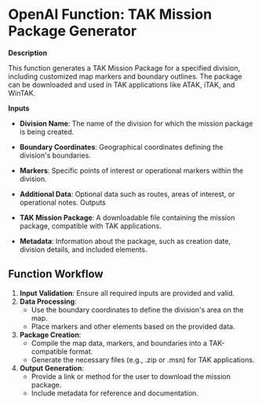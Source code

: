 # OpenAI Function: TAK Mission Package Generator

**Description** 

This function generates a TAK Mission Package for a specified division, including customized map markers and boundary outlines. The package can be downloaded and used in TAK applications like ATAK, iTAK, and WinTAK.

**Inputs**

- **Division Name**: The name of the division for which the mission package is being created.

- **Boundary Coordinates**: Geographical coordinates defining the division's boundaries.

- **Markers**: Specific points of interest or operational markers within the division.

- **Additional Data**: Optional data such as routes, areas of interest, or operational notes.
Outputs

- **TAK Mission Package**: A downloadable file containing the mission package, compatible with TAK applications.

- **Metadata**: Information about the package, such as creation date, division details, and included elements.

## Function Workflow

1. **Input Validation**: Ensure all required inputs are provided and valid.
2. **Data Processing**:
    - Use the boundary coordinates to define the division's area on the map.
    - Place markers and other elements based on the provided data.
3. **Package Creation**:
    - Compile the map data, markers, and boundaries into a TAK-compatible format.
    - Generate the necessary files (e.g., .zip or .msn) for TAK applications.
4. **Output Generation**:
    - Provide a link or method for the user to download the mission package.
    - Include metadata for reference and documentation.


<!--
To create a function that utilizes OpenAI’s function-calling capabilities to generate a TAK Mission Package as described, you can follow these steps:

1.	Define the Function Schema: Specify the function’s name, description, and parameters in a schema that OpenAI can understand.

2.	Implement the Function Logic: Write the actual code that will process the inputs and generate the mission package.

3.	Integrate with OpenAI’s API: Use the OpenAI API to enable the assistant to call the function when needed.

4.	Handle the Outputs: Ensure that the function returns the mission package and metadata appropriately.

1. Define the Function Schema 

```python
import openai
import json

# Set your OpenAI API key
openai.api_key = 'YOUR_OPENAI_API_KEY'

# Define the function schema
function_definition = {
    "name": "generate_tak_mission_package",
    "description": "Generates a TAK Mission Package for a specified division with customized markers and boundaries.",
    "parameters": {
        "type": "object",
        "properties": {
            "division_name": {
                "type": "string",
                "description": "The name of the division for the mission package."
            },
            "boundary_coordinates": {
                "type": "array",
                "description": "List of [latitude, longitude] pairs defining the division's boundaries.",
                "items": {
                    "type": "array",
                    "items": {"type": "number"}
                }
            },
            "markers": {
                "type": "array",
                "description": "List of markers with names and coordinates.",
                "items": {
                    "type": "object",
                    "properties": {
                        "name": {"type": "string"},
                        "coordinates": {
                            "type": "array",
                            "items": {"type": "number"}
                        },
                        "description": {"type": "string"}
                    },
                    "required": ["name", "coordinates"]
                }
            },
            "additional_data": {
                "type": "string",
                "description": "Optional additional data such as routes or operational notes."
            }
        },
        "required": ["division_name", "boundary_coordinates", "markers"]
    }
}
```

2. Implement the Function Logic

Create the function that will process the inputs and generate the TAK Mission Package. This function should handle input validation, data processing, package creation, and output generation.

```python
def generate_tak_mission_package(division_name, boundary_coordinates, markers, additional_data=None):
    # Input Validation
    if not division_name or not boundary_coordinates or not markers:
        raise ValueError("Missing required inputs.")
    
    # Data Processing
    # Here you would process the boundary coordinates and markers.
    # For example, create geospatial objects, validate coordinates, etc.
    # This is a placeholder for the actual data processing logic.
    
    # Package Creation
    # Generate the TAK-compatible files (.zip or .msn).
    # This requires creating files in the correct format expected by TAK applications.
    # Placeholder code:
    mission_package_path = f"/path/to/packages/{division_name}.zip"
    # Code to generate the mission package and save it to mission_package_path
    
    # Output Generation
    # Provide a link or method for the user to download the mission package.
    tak_mission_package_url = f"https://yourserver.com/mission_packages/{division_name}.zip"
    
    # Metadata
    metadata = {
        "creation_date": "2023-10-15",
        "division_name": division_name,
        "included_elements": {
            "boundary_points": len(boundary_coordinates),
            "markers": len(markers),
            "additional_data_included": bool(additional_data)
        }
    }
    
    return {
        "tak_mission_package_url": tak_mission_package_url,
        "metadata": metadata
    }
```

3. Integrate with OpenAI’s API

Set up the interaction with OpenAI’s API to allow the assistant to call your function when generating a response.

```python
# Map the function name to the actual function
function_mappings = {
    "generate_tak_mission_package": generate_tak_mission_package
}

# User input
user_input = "Generate a TAK Mission Package for Division Bravo with specified boundaries and markers."

# Make the initial API call
response = openai.ChatCompletion.create(
    model="gpt-4o",
    messages=[{"role": "user", "content": user_input}],
    functions=[function_definition],
    function_call="auto"
)

# Extract the assistant's message
assistant_message = response["choices"][0]["message"]

# Check if the assistant wants to call a function
if assistant_message.get("function_call"):
    function_name = assistant_message["function_call"]["name"]
    function_args = json.loads(assistant_message["function_call"]["arguments"])
    
    # Call the function
    function_response = function_mappings[function_name](**function_args)
    
    # Include the function's response in a follow-up message
    final_response = openai.ChatCompletion.create(
        model="gpt-4o",
        messages=[
            {"role": "user", "content": user_input},
            assistant_message,
            {
                "role": "function",
                "name": function_name,
                "content": json.dumps(function_response)
            }
        ],
        functions=[function_definition],
    )
    
    # Output the assistant's final message
    print(final_response["choices"][0]["message"]["content"])
else:
    # If no function call is made, output the assistant's response
    print(assistant_message["content"])
```

4. Handle the Outputs

Ensure the function returns the TAK Mission Package and metadata correctly. The assistant can then relay this information back to the user.

```python
# Example of the assistant's final message to the user
"""
Your TAK Mission Package for BQN-DIV has been created successfully.

**Download Link**: https://pr-cybr.com/mp/pr-bqn-div-11-2024.zip

**Metadata**:
- Creation Date: 2024-11-17
- Division Code: PR-BQN-DIV
- Included Elements:
    - Boundary Points: 4
    - Markers: 10
    - Additional Data Included: Yes

You can download the package using the link above and import it into your TAK application.
"""
```

Additional Considerations

•	Geospatial Data Processing: Use libraries like geopandas or shapely to handle geospatial data.
•	TAK File Format: Ensure that the generated files comply with TAK standards. You might need to study the TAK data formats or use existing tools to create compatible mission packages.
•	File Hosting: Set up a secure server or cloud storage (e.g., AWS S3, Azure Blob Storage) to host the generated mission packages.
•	Security: Implement authentication and authorization if necessary, especially if the mission packages contain sensitive information.
•	Error Handling: Add try-except blocks and input validation to handle potential errors gracefully.
•	User Interface: If integrating into an application, design forms or input fields that capture the required information in the correct format.
-->